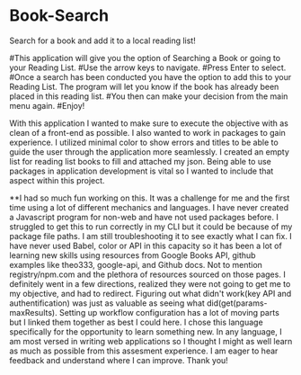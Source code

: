 # Book-Search
Search for a book and add it to a local reading list!

#This application will give you the option of Searching a Book or going to your Reading List.
#Use the arrow keys to navigate.
#Press Enter to select.
#Once a search has been conducted you have the option to add this to your Reading List. The program will let you know if the book has already been placed in this reading list.
#You then can make your decision from the main menu again.
#Enjoy!



With this application I wanted to make sure to execute the objective with as clean of a front-end as possible. I also wanted to work in packages to gain experience. I utilized minimal color to show errors and titles to be able to guide the user through the application more seamlessly. I created an empty list for reading list books to fill and attached my json. Being able to use packages in application development is vital so I wanted to include that aspect within this project.

**I had so much fun working on this. It was a challenge for me and the first time using a lot of different mechanics and languages. I have never created a Javascript program for non-web and have not used packages before. I struggled to get this to run correctly in my CLI but it could be because of my package file paths. I am still troubleshooting it to see exactly what I can fix.
I have never used Babel, color or API in this capacity so it has been a lot of learning new skills using resources from Google Books API, github examples like theo333, google-api, and Github docs. Not to mention registry/npm.com and the plethora of resources sourced on those pages. I definitely went in a few directions, realized they were not going to get me to my objective, and had to redirect. Figuring out what didn't work(key API and authentification) was just as valuable as seeing what did(get(params-maxResults). Setting up workflow configuration has a lot of moving parts but I linked them together as best I could here.
I chose this language specifically for the opportunity to learn something new. In any language, I am most versed in writing web applications so I thought I might as well learn as much as possible from this assesment experience.
I am eager to hear feedback and understand where I can improve.
Thank you!
